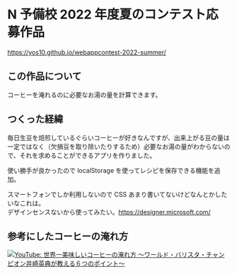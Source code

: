 # N 予備校 2022 年度夏のコンテスト応募作品

https://yos10.github.io/webappcontest-2022-summer/

## この作品について

コーヒーを淹れるのに必要なお湯の量を計算できます。

## つくった経緯

毎日生豆を焙煎しているぐらいコーヒーが好きなんですが、出来上がる豆の量は一定ではなく（欠損豆を取り除いたりするため）必要なお湯の量がわからないので、それを求めることができるアプリを作りました。

使い勝手が良かったので localStorage を使ってレシピを保存できる機能を追加。

スマートフォンでしか利用しないので CSS あまり書いてないけどなんとかしたいなこれは。  
デザインセンスないから使ってみたい。https://designer.microsoft.com/

## 参考にしたコーヒーの淹れ方

[![YouTube: 世界一美味しいコーヒーの淹れ方 〜ワールド・バリスタ・チャンピオン井崎英典が教える６つのポイント〜](https://img.youtube.com/vi/o3eMg4DYLKo/0.jpg)](https://www.youtube.com/watch?v=o3eMg4DYLKo)
